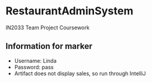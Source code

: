 # RestaurantAdminSystem
 IN2033 Team Project Coursework

## Information for marker
- Username: Linda
- Password: pass
- Artifact does not display sales, so run through IntelliJ